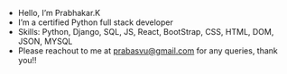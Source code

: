 - Hello, I’m Prabhakar.K
- I’m a certified Python full stack developer
- Skills: Python, Django, SQL, JS, React, BootStrap, CSS, HTML, DOM, JSON, MYSQL
- Please reachout to me at prabasvu@gmail.com for any queries, thank you!!
